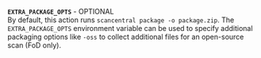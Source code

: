 **`EXTRA_PACKAGE_OPTS`** - OPTIONAL     
By default, this action runs `scancentral package -o package.zip`. The `EXTRA_PACKAGE_OPTS` environment variable can be used to specify additional packaging options like `-oss` to collect additional files for an open-source scan (FoD only).